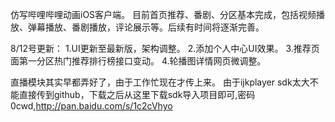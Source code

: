 仿写哔哩哔哩动画iOS客户端。
目前首页推荐、番剧、分区基本完成，包括视频播放、弹幕播放、番剧播放，评论展示等。后续有时间将逐渐完善。

8/12号更新：
1.UI更新至最新版，架构调整。
2.添加个人中心UI效果。
3.推荐页面第一分区热门推荐排行榜接口变动。
4.轮播图详情网页微调整。

直播模块其实早都弄好了，由于工作忙现在才传上来。
由于ijkplayer sdk太大不能直接传到github，下载之后从这里下载sdk导入项目即可,密码0cwd,http://pan.baidu.com/s/1c2cVhyo
